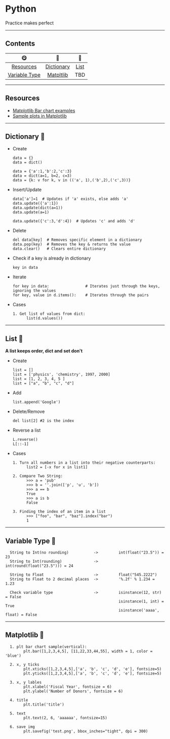 # Python
Practice makes perfect


----
## Contents
|  :yum: |  :yellow_heart:| :metal:  |
| :------------:|:------------:|:------------:|
| [Resources](#resources) | [Dictionary](#dictionary-peach) | [List](#list-strawberry) |
| [Variable Type](#variable-type-pineapple) | [Matpltlib](#matplotlib-green_apple)| TBD |

----
## Resources
* [Matplotlib Bar chart examples](https://pythonspot.com/matplotlib-bar-chart/)
* [Sample plots in Matplotlib](https://matplotlib.org/tutorials/introductory/sample_plots.html)

----
## Dictionary :peach:
* Create

      data = {}                     
      data = dict()

      data = {'a':1,'b':2,'c':3}    
      data = dict(a=1, b=2, c=3)
      data = {k: v for k, v in (('a', 1),('b',2),('c',3))}
     
* Insert/Update

      data['a']=1  # Updates if 'a' exists, else adds 'a'
      data.update({'a':1})
      data.update(dict(a=1))
      data.update(a=1)
   
      data.update({'c':3,'d':4})  # Updates 'c' and adds 'd'
    
* Delete

      del data[key]  # Removes specific element in a dictionary
      data.pop(key)  # Removes the key & returns the value
      data.clear()   # Clears entire dictionary
    
* Check if a key is already in dictionary

      key in data
    
* Iterate

      for key in data:                # Iterates just through the keys, ignoring the values
      for key, value in d.items():    # Iterates through the pairs

* Cases

      1. Get list of values from dict:
            list(d.values())
   
----
## List :strawberry: 
**A list keeps order, dict and set don't**
* Create

      list = []          
      list = ['physics', 'chemistry', 1997, 2000]
      list = [1, 2, 3, 4, 5 ]
      list = ["a", "b", "c", "d"]
      
* Add

      list.append('Google')
      
* Delete/Remove

      del list[2] #2 is the index
      
* Reverse a list
     
      L.reverse()
      L[::-1]

* Cases

      1. Turn all numbers in a list into their negative counterparts:
            list2 = [-x for x in list1]   
            
      2. Compare Two String:
            >>> a = 'pub' 
            >>> b = ''.join(['p', 'u', 'b'])
            >>> a == b
            True
            >>> a is b
            False

      3. Finding the index of an item in a list
            >>> ["foo", "bar", "baz"].index("bar")
            1

----
## Variable Type :pineapple:
      String to Int(no rounding)           ->         int(float("23.5")) = 23
      String to Int(rounding)              ->         int(round(float("23.5"))) = 24

      String to Float                      ->         float("545.2222")
      String to Float to 2 decimal places  ->         '%.2f' % 1.234 = 1.23

      Check variable type                  ->         isinstance(12, str) = False 
                                                      isinstance(1, int) = True
                                                      isinstance('aaaa', float) = False

----
## Matplotlib :green_apple:
      1. plt bar chart sample(vertical):
            plt.bar([1,2,3,4,5], [11,22,33,44,55], width = 1, color = 'blue')

      2. x, y ticks
            plt.xticks([1,2,3,4,5],['a', 'b', 'c', 'd', 'e'], fontsize=5)
            plt.yticks([1,2,3,4,5],['a', 'b', 'c', 'd', 'e'], fontsize=5)
      
      3. x, y lables
            plt.xlabel('Fiscal Year', fontsize = 6)
            plt.ylabel('Number of Donors', fontsize = 6)

      4. title
            plt.title('title')

      5. text
            plt.text(2, 6, 'aaaaaa', fontsize=15)
      
      6. save img
            plt.savefig('test.png', bbox_inches="tight", dpi = 300)

